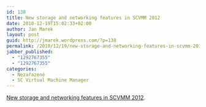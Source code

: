 ```yaml
---
id: 138
title: New storage and networking features in SCVMM 2012
date: 2010-12-19T15:02:33+02:00
author: Jan Marek
layout: post
guid: http://jmarek.wordpress.com/?p=138
permalink: /2010/12/19/new-storage-and-networking-features-in-scvmm-2012/
jabber_published:
  - "1292767355"
  - "1292767355"
categories:
  - Nezařazené
  - SC Virtual Machine Manager
---
```

[New storage and networking features in SCVMM 2012](http://wp.me/prnWJ-jm).